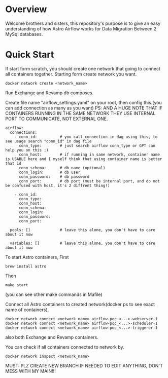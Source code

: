 Overview
========

Welcome brothers and sisters, this repository's purpose is to give an easy understanding of how Astro Airflow works for Data Migration Between 2 MySql databases.

Quick Start
===========================
If start form scratch, you should create one network that going to connect all containers together.
Starting form create network you want.
```
docker network create <network_name>
```
Run Exchange and Revamp db composes.

Create file name "airflow_settings.yaml" on your root, then config this.(you can add connection as many as you want)
PS: AND A HUGE NOTE THAT IF CONTAINERS RUNNING IN THE SAME NETWORK THEY USE INTERNAL PORT TO COMMUNICATE, NOT EXTERNAL ONE.
```
airflow:
  connections:
    - conn_id:          # you call connection in dag using this, to see usage search "conn_id" in dag file
      conn_type:        # just search airflow conn_type or GPT can help you on this ;)
      conn_host:        # if running in same network, container name is USABLE here and I myself think that using container name is better that id
      conn_schema:      # db name (optional)
      conn_login:       # db user
      conn_password:    # db password
      conn_port:        # db port (must be internal port, and do not be confused with host, it's 2 diffrent thing!)

    - conn_id:
      conn_type:
      conn_host:
      conn_schema:
      conn_login:
      conn_password:
      conn_port:

  pools: []             # leave this alone, you don't have to care about it now

  variables: []         # leave this alone, you don't have to care about it now
```

To start Astro containers,
First
```
brew install astro
```

Then
```
make start
```
(you can see other make commands in Mafile)

Connect all Astro containers to created network(docker ps to see exact name of containers),
```
docker network connect <network_name> airflow-poc_<...>-webserver-1
docker network connect <network_name> airflow-poc_<...>-scheduler-1
docker network connect <network_name> airflow-poc_<...>-triggerer-1
```
also both Exchange and Revamp containers.

You can check if all containers connected to network by.
```
docker network inspect <network_name>
```

MUST: PLZ CREATE NEW BRANCH IF NEEDED TO EDIT ANYTHING, DON'T MESS WITH MY MAIN!!!

